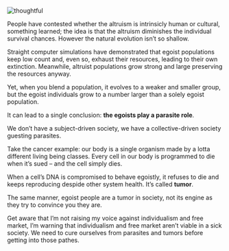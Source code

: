 ![thoughtful](//cacilhas.info/img/lamp.png)

People have contested whether the altruism is intrinsicly human or cultural, something learned; the idea is that the altruism diminishes the individual survival chances. However the natural evolution isn’t so shallow.

Straight computer simulations have demonstrated that egoist populations keep low count and, even so, exhaust their resources, leading to their own extinction. Meanwhile, altruist populations grow strong and large preserving the resources anyway.

Yet, when you blend a population, it evolves to a weaker and smaller group, but the egoist individuals grow to a number larger than a solely egoist population.

It can lead to a single conclusion: **the egoists play a parasite role**.

We don’t have a subject-driven society, we have a collective-driven society guesting parasites.

Take the cancer example: our body is a single organism made by a lotta different living being classes. Every cell in our body is programmed to die when it’s sued – and the cell simply dies.

When a cell’s DNA is compromised to behave egoistly, it refuses to die and keeps reproducing despide other system health. It’s called **tumor**.

The same manner, egoist people are a tumor in society, not its engine as they try to convince you they are.

Get aware that I’m not raising my voice against individualism and free market, I’m warning that individualism and free market aren’t viable in a sick society. We need to cure ourselves from parasites and tumors before getting into those pathes.